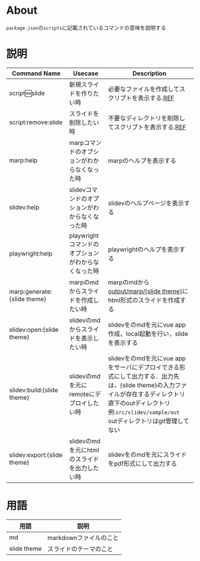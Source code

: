 # About

`package.json`の`scripts`に記載されているコマンドの意味を説明する

# 説明

| Command Name                | Usecase                        | Description                                                                                                                                       |
|-----------------------------|--------------------------------|---------------------------------------------------------------------------------------------------------------------------------------------------|
| script:new:slide            | 新規スライドを作りたい時                   | 必要なファイルを作成してスクリプトを表示する.[REF](./scripts/workflow_for_slides/README_SLIDE_WORKFLOW.md)                                                              |
| script:remove:slide         | スライドを削除したい時                    | 不要なディレクトリを削除してスクリプトを表示する.[REF](./scripts/workflow_for_slides/README_SLIDE_WORKFLOW.md)                                                            |
| marp:help                   | marpコマンドのオプションがわからなくなった時       | marpのヘルプを表示する                                                                                                                                     |
| slidev:help                 | slidevコマンドのオプションがわからなくなった時     | slidevのヘルプページを表示する                                                                                                                                |
| playwright:help             | playwrightコマンドのオプションがわからなくなった時 | playwrightのヘルプを表示する                                                                                                                               |
| marp:generate:{slide theme} | marpのmdからスライドを作成したい時           | marpのmdから[output/marp/{slide theme}](output/marp/)にhtml形式のスライドを作成する                                                                               |
| slidev:open:{slide theme}   | slidevのmdからスライドを表示したい時         | slidevをのmdを元にvue app作成，local起動を行い，slideを表示する                                                                                                      |
| slidev:build:{slide theme}  | slidevのmdを元にremoteにデプロイしたい時    | slidevをのmdを元にvue appをサーバにデプロイできる形式にして出力する．出力先は，{slide theme}の入力ファイルが存在するディレクトリ直下のoutディレクトリ<br/>例:`src/slidev/sample/out`<br/> outディレクトリはgit管理してない |
| slidev:export:{slide theme} | slidevのmdを元にhtmlのスライドを出力したい時   | slidevをのmdを元にスライドをpdf形式にして出力する                                                                                                                    |

# 用語

| 用語          | 説明              |
|-------------|-----------------|
| md          | markdownファイルのこと |
| slide theme | スライドのテーマのこと     |
